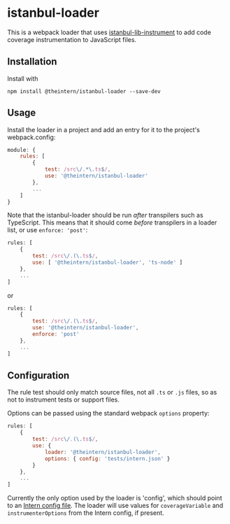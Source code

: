 # istanbul-loader

This is a webpack loader that uses [istanbul-lib-instrument](https://github.com/istanbuljs/istanbuljs/tree/master/packages/istanbul-lib-instrument) to add code coverage instrumentation to JavaScript files.

## Installation

Install with

```
npm install @theintern/istanbul-loader --save-dev
```

## Usage

Install the loader in a project and add an entry for it to the project's webpack.config:

```js
module: {
    rules: [
        {
            test: /src\/.*\.ts$/,
            use: '@theintern/istanbul-loader'
        },
		...
    ]
}
```

Note that the istanbul-loader should be run _after_ transpilers such as TypeScript. This means that it should come _before_ transpilers in a loader list, or use `enforce: 'post'`:

```js
rules: [
    {
	    test: /src\/.(\.ts$/,
		use: [ '@theintern/istanbul-loader', 'ts-node' ]
	},
	...
]
```

or

```js
rules: [
    {
	    test: /src\/.(\.ts$/,
		use: '@theintern/istanbul-loader',
		enforce: 'post'
	},
	...
]
```

## Configuration

The rule test should only match source files, not all `.ts` or `.js` files, so as not to instrument tests or support files.

Options can be passed using the standard webpack `options` property:

```js
rules: [
    {
	    test: /src\/.(\.ts$/,
		use: {
			loader: '@theintern/istanbul-loader',
			options: { config: 'tests/intern.json' }
		}
	},
	...
]
```

Currently the only option used by the loader is 'config', which should point to an [Intern config file](https://github.com/theintern/intern/blob/master/docs/configuration.md#config-file). The loader will use values for `coverageVariable` and `instrumenterOptions` from the Intern config, if present.
